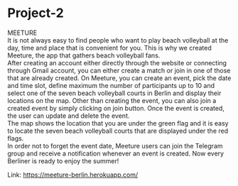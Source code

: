 # Project-2
MEETURE <br>
It is not always easy to find people who want to play beach volleyball at the day, time and place that is convenient for you. This is why we created Meeture, the app that gathers beach volleyball fans. <br>
After creating an account either directly through the website or connecting through Gmail account, you can either create a match or join in one of those that are already created. On Meeture, you can create an event, pick the date and time slot, define maximum the number of participants up to 10 and select one of the seven beach volleyball courts in Berlin and display their locations on the map. Other than creating the event, you can also join a created event by simply clicking on join button. Once the event is created, the user can update and delete the event. <br>
The map shows the location that you are under the green flag and it is easy to locate the seven beach volleyball courts that are displayed under the red flags. <br>
In order not to forget the event date, Meeture users can join the Telegram group and receive a notification whenever an event is created.
Now every Berliner is ready to enjoy the summer!

Link: https://meeture-berlin.herokuapp.com/

